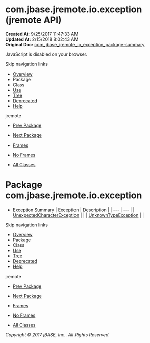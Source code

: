 # com.jbase.jremote.io.exception (jremote   API)

**Created At:** 9/25/2017 11:47:33 AM  
**Updated At:** 2/15/2018 8:02:43 AM  
**Original Doc:** [com_jbase_jremote_io_exception_package-summary](https://docs.jbase.com/39254-exception/com_jbase_jremote_io_exception_package-summary)  

<!--<br>    try {<br>        if (location.href.indexOf('is-external=true') == -1) {<br>            parent.document.title="com.jbase.jremote.io.exception (jremote   API)";<br>        }<br>    }<br>    catch(err) {<br>    }<br>//-->
JavaScript is disabled on your browser.

Skip navigation links

- [Overview](../../../../../overview-summary.html)
- Package
- Class
- [Use](/39254-exception/com_jbase_jremote_io_exception_package-use)
- [Tree](/39254-exception/com_jbase_jremote_io_exception_package-tree)
- [Deprecated](../../../../../deprecated-list.html)
- [Help](../../../../../help-doc.html)


jremote <br>

- [Prev Package](/39251-charset/com_jbase_jremote_io_charset_package-summary)
- [Next Package](/39256-inflow/com_jbase_jremote_io_inflow_package-summary)


- [Frames](../../../../../index.html?com/jbase/jremote/io/exception//39254-exception/com_jbase_jremote_io_exception_package-summary)
- [No Frames](/39254-exception/com_jbase_jremote_io_exception_package-summary)


- [All Classes](../../../../../allclasses-noframe.html)


<!--<br>  allClassesLink = document.getElementById("allclasses\_navbar\_top");<br>  if(window==top) {<br>    allClassesLink.style.display = "block";<br>  }<br>  else {<br>    allClassesLink.style.display = "none";<br>  }<br>  //-->

# Package com.jbase.jremote.io.exception

- Exception Summary | Exception | Description |
| --- | --- |
| [UnexpectedCharacterException](/39254-exception/com_jbase_jremote_io_exception_UnexpectedCharacterException "class in com.jbase.jremote.io.exception") |   |
| [UnknownTypeException](/39254-exception/com_jbase_jremote_io_exception_UnknownTypeException "class in com.jbase.jremote.io.exception") |   |

Skip navigation links

- [Overview](../../../../../overview-summary.html)
- Package
- Class
- [Use](/39254-exception/com_jbase_jremote_io_exception_package-use)
- [Tree](/39254-exception/com_jbase_jremote_io_exception_package-tree)
- [Deprecated](../../../../../deprecated-list.html)
- [Help](../../../../../help-doc.html)


jremote <br>

- [Prev Package](/39251-charset/com_jbase_jremote_io_charset_package-summary)
- [Next Package](/39256-inflow/com_jbase_jremote_io_inflow_package-summary)


- [Frames](../../../../../index.html?com/jbase/jremote/io/exception//39254-exception/com_jbase_jremote_io_exception_package-summary)
- [No Frames](/39254-exception/com_jbase_jremote_io_exception_package-summary)


- [All Classes](../../../../../allclasses-noframe.html)


<!--<br>  allClassesLink = document.getElementById("allclasses\_navbar\_bottom");<br>  if(window==top) {<br>    allClassesLink.style.display = "block";<br>  }<br>  else {<br>    allClassesLink.style.display = "none";<br>  }<br>  //-->

*Copyright © 2017 jBASE, Inc.. All Rights Reserved.*

